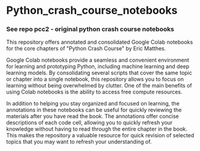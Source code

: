# Python_crash_course_notebooks
### See repo pcc2 - original python crash course notebooks

This repository offers annotated and consolidated Google Colab notebooks for the core chapters of "Python Crash Course" by Eric Matthes. 

Google Colab notebooks provide a seamless and convenient environment for learning and prototyping Python, including machine learning and deep learning models. By consolidating several scripts that cover the same topic or chapter into a single notebook, this repository allows you to focus on learning without being overwhelmed by clutter. One of the main benefits of using Colab notebooks is the ability to access free compute resources.

In addition to helping you stay organized and focused on learning, the annotations in these notebooks can be useful for quickly reviewing the materials after you have read the book. The annotations offer concise descriptions of each code cell, allowing you to quickly refresh your knowledge without having to read through the entire chapter in the book. This makes the repository a valuable resource for quick revision of selected topics that you may want to refresh your understanding of.

